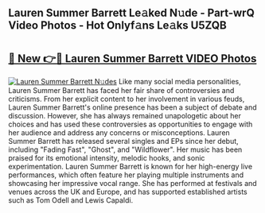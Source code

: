## Lauren Summer Barrett Le𝚊ked N𝚞de - Part-wrQ Video Photos - Hot Onlyf𝚊ns Le𝚊ks U5ZQB

# <h2><a href="http://ac20047.deff.icu/?id=Lauren+Summer+Barrett">🔗 New 👉🔴 Lauren Summer Barrett VIDEO Photos</a></h2>

[![Lauren Summer Barrett N𝚞des](https://i.imgur.com/rIISA9y.gif)](http://ac20047.deff.icu/?id=Lauren+Summer+Barrett)
Like many social media personalities, Lauren Summer Barrett has faced her fair share of controversies and criticisms. From her explicit content to her involvement in various feuds, Lauren Summer Barrett's online presence has been a subject of debate and discussion. However, she has always remained unapologetic about her choices and has used these controversies as opportunities to engage with her audience and address any concerns or misconceptions. Lauren Summer Barrett has released several singles and EPs since her debut, including "Fading Fast", "Ghost", and "Wildflower". Her music has been praised for its emotional intensity, melodic hooks, and sonic experimentation. Lauren Summer Barrett is known for her high-energy live performances, which often feature her playing multiple instruments and showcasing her impressive vocal range. She has performed at festivals and venues across the UK and Europe, and has supported established artists such as Tom Odell and Lewis Capaldi.
